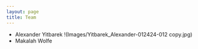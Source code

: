 ```yaml
---
layout: page
title: Team
---
```


- Alexander Yitbarek
  !(Images/Yitbarek_Alexander-012424-012 copy.jpg)
- Makalah Wolfe
